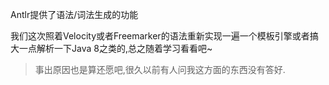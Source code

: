 Antlr提供了语法/词法生成的功能 

我们这次照着Velocity或者Freemarker的语法重新实现一遍一个模板引擎或者搞大一点解析一下Java 8之类的,总之随着学习看看吧~ 

> 事出原因也是算还愿吧,很久以前有人问我这方面的东西没有答好. 

 